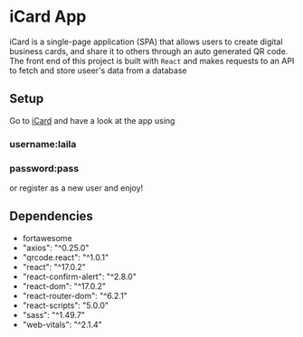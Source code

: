 # iCard App

iCard is a single-page application (SPA) that allows users to create digital business cards, and share it to others through an auto generated QR code. The front end of this project is built with `React` and makes requests to an API to fetch and store useer's data from a database

## Setup

Go to [iCard](https://adoring-volhard-7e0798.netlify.app/) and have a look at the app using
 
### username:laila
### password:pass 
or register as a new user and enjoy!


## Dependencies

- fortawesome
- "axios": "^0.25.0"
- "qrcode.react": "^1.0.1"
- "react": "^17.0.2"
- "react-confirm-alert": "^2.8.0"
- "react-dom": "^17.0.2"
- "react-router-dom": "^6.2.1"
- "react-scripts": "5.0.0"
- "sass": "^1.49.7"
- "web-vitals": "^2.1.4"

